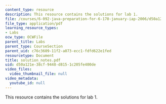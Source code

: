 ```yaml
---
content_type: resource
description: This resource contains the solutions for lab 1.
file: /courses/6-092-java-preparation-for-6-170-january-iap-2006/d50a121e38cf9448d8151c205fe400de_solution_notes.pdf
file_type: application/pdf
learning_resource_types:
- Labs
ocw_type: OCWFile
parent_title: Labs
parent_type: CourseSection
parent_uid: c76c3609-11f2-a073-ecc1-fdfd622e1fed
resourcetype: Document
title: solution_notes.pdf
uid: d50a121e-38cf-9448-d815-1c205fe400de
video_files:
  video_thumbnail_file: null
video_metadata:
  youtube_id: null
---
```

This resource contains the solutions for lab 1.

